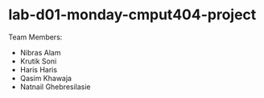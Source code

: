 # lab-d01-monday-cmput404-project
Team Members:
* Nibras Alam
* Krutik Soni
* Haris Haris
* Qasim Khawaja
* Natnail Ghebresilasie
